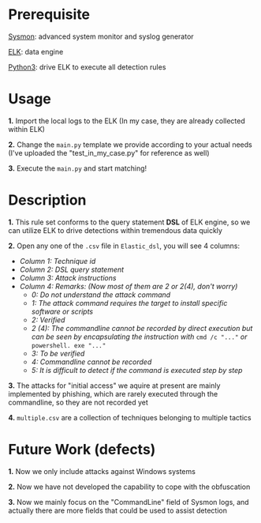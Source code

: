 # Prerequisite
 [Sysmon](https://learn.microsoft.com/en-us/sysinternals/downloads/sysmon): advanced system monitor and syslog generator 

 [ELK](https://www.elastic.co/what-is/elk-stack): data engine<br>
 
 [Python3](https://www.python.org/downloads/): drive ELK to execute all detection rules
<br>

# Usage
**1.** Import the local logs to the ELK (In my case, they are already collected within ELK) 

**2.** Change the `main.py` template we provide according to your actual needs (I've uploaded the "test_in_my_case.py" for reference as well)

**3.** Execute the `main.py` and start matching!
<br>

# Description
**1.** This rule set conforms to the query statement **DSL** of ELK engine, so we can utilize ELK to drive detections within tremendous data quickly

**2.** Open any one of the `.csv` file in `Elastic_dsl`, you will see 4 columns:
 - *Column 1: Technique id*
 - *Column 2: DSL query statement*
 - *Column 3: Attack instructions*
 - *Column 4: Remarks: (Now most of them are 2 or 2(4), don't worry)*
   - *0: Do not understand the attack command*
   - *1: The attack command requires the target to install specific software or scripts*
   - *2: Verified*
   - *2 (4): The commandline cannot be recorded by direct execution but can be seen by encapsulating the instruction with* `cmd /c "..."` *or* `powershell. exe "..."`
   - *3: To be verified*
   - *4: Commandline cannot be recorded*
   - *5: It is difficult to detect if the command is executed step by step*

**3.** The attacks for "initial access" we aquire at present are mainly implemented by phishing, which are rarely executed through the commandline, so they are not recorded yet

**4.** `multiple.csv` are a collection of techniques belonging to multiple tactics
<br>

# Future Work (defects)
**1.** Now we only include attacks against Windows systems

**2.** Now we have not developed the capability to cope with the obfuscation

**3.** Now we mainly focus on the "CommandLine" field of Sysmon logs, and actually there are more fields that could be used to assist detection
